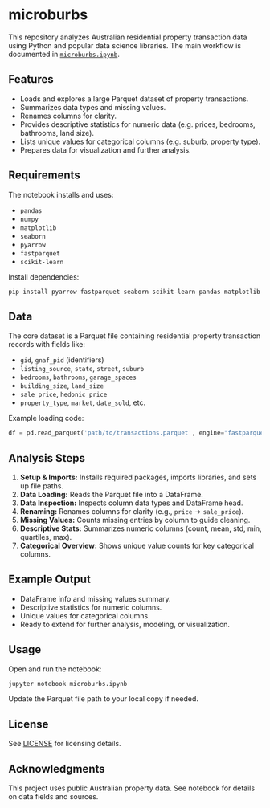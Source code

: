 # microburbs

This repository analyzes Australian residential property transaction data using Python and popular data science libraries. The main workflow is documented in [`microburbs.ipynb`](https://github.com/SacSresta/microburbs/blob/main/microburbs.ipynb).

## Features

- Loads and explores a large Parquet dataset of property transactions.
- Summarizes data types and missing values.
- Renames columns for clarity.
- Provides descriptive statistics for numeric data (e.g. prices, bedrooms, bathrooms, land size).
- Lists unique values for categorical columns (e.g. suburb, property type).
- Prepares data for visualization and further analysis.

## Requirements

The notebook installs and uses:
- `pandas`
- `numpy`
- `matplotlib`
- `seaborn`
- `pyarrow`
- `fastparquet`
- `scikit-learn`

Install dependencies:
```bash
pip install pyarrow fastparquet seaborn scikit-learn pandas matplotlib
```

## Data

The core dataset is a Parquet file containing residential property transaction records with fields like:
- `gid`, `gnaf_pid` (identifiers)
- `listing_source`, `state`, `street`, `suburb`
- `bedrooms`, `bathrooms`, `garage_spaces`
- `building_size`, `land_size`
- `sale_price`, `hedonic_price`
- `property_type`, `market`, `date_sold`, etc.

Example loading code:
```python
df = pd.read_parquet('path/to/transactions.parquet', engine="fastparquet")
```

## Analysis Steps

1. **Setup & Imports:** Installs required packages, imports libraries, and sets up file paths.
2. **Data Loading:** Reads the Parquet file into a DataFrame.
3. **Data Inspection:** Inspects column data types and DataFrame head.
4. **Renaming:** Renames columns for clarity (e.g., `price` → `sale_price`).
5. **Missing Values:** Counts missing entries by column to guide cleaning.
6. **Descriptive Stats:** Summarizes numeric columns (count, mean, std, min, quartiles, max).
7. **Categorical Overview:** Shows unique value counts for key categorical columns.

## Example Output

- DataFrame info and missing values summary.
- Descriptive statistics for numeric columns.
- Unique values for categorical columns.
- Ready to extend for further analysis, modeling, or visualization.

## Usage

Open and run the notebook:

```bash
jupyter notebook microburbs.ipynb
```

Update the Parquet file path to your local copy if needed.

## License

See [LICENSE](LICENSE) for licensing details.

## Acknowledgments

This project uses public Australian property data. See notebook for details on data fields and sources.
